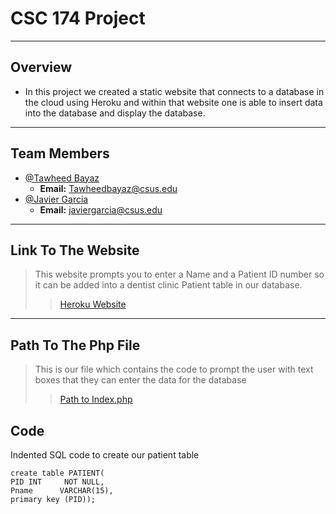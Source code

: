 # CSC 174 Project
---
## Overview 

- In this project we created a static website that connects to a database in the cloud using Heroku and within that website one is able to insert data into the database and display the database.

---

## Team Members


- [@Tawheed Bayaz](https://github.com/TawheedB)
  - **Email:** Tawheedbayaz@csus.edu
- [@Javier Garcia](https://github.com/JavierGarciaJr)
  - **Email:** javiergarcia@csus.edu

---

## Link To The Website
>This website prompts you to enter a Name and a Patient ID number so it can be added into a dentist clinic Patient table in our database.
>> [Heroku Website](https://deliverable31.herokuapp.com)

---
## Path To The Php File
> This is our file which contains the code to prompt the user with text boxes that they can enter the data for the database
>> [Path to Index.php](https://github.com/TawheedB/Deliverable3_CSC174/blob/c9c4e30007e8fc73cd16ba18e7486bbfb8bcca61/index.php)

## Code


Indented SQL code to create our patient table

    create table PATIENT(
    PID	INT     NOT NULL,
    Pname      VARCHAR(15),
    primary key (PID));
